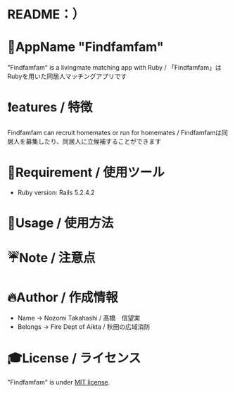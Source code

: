 # README：）

# 📱AppName "Findfamfam"
 
"Findfamfam" is a livingmate matching app with Ruby / 「Findfamfam」はRubyを用いた同居人マッチングアプリです
 
# ❗️eatures / 特徴
 
Findfamfam can recruit homemates or run for homemates / Findfamfamは同居人を募集したり、同居人に立候補することができます
 
# 🔨Requirement / 使用ツール

* Ruby version: Rails 5.2.4.2
 
# 📗Usage / 使用方法
 
# ☔️Note / 注意点
 
# 🔥Author / 作成情報
 
* Name → Nozomi Takahashi / 髙橋　信望実
* Belongs → Fire Dept of Aikta / 秋田の広域消防
 
# 🎓License / ライセンス
 
"Findfamfam" is under [MIT license](https://en.wikipedia.org/wiki/MIT_License).
